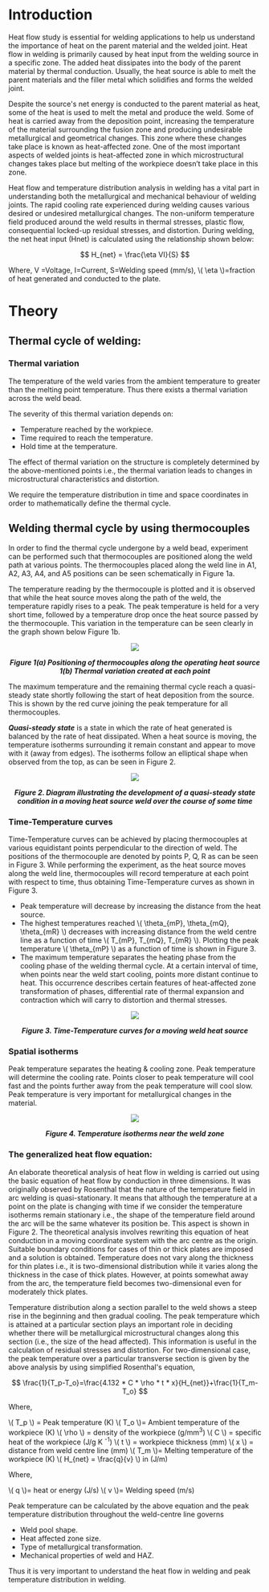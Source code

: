 #  Introduction

Heat flow study is essential for welding applications to help us understand the importance of heat on the parent material and the welded joint. Heat flow in welding is primarily caused by heat input from the welding source in a specific zone. The added heat dissipates into the body of the parent material by thermal conduction. Usually, the heat source is able to melt the parent materials and the filler metal which solidifies and forms the welded joint.

Despite the source's net energy is conducted to the parent material as heat, some of the heat is used to melt the metal and produce the weld. Some of heat is carried away from the deposition point, increasing the temperature of the material surrounding the fusion zone and producing undesirable   metallurgical and geometrical changes. This zone where these changes take place is known as heat-affected zone. One of the most important aspects of welded joints is heat-affected zone in which microstructural changes takes place but melting of the workpiece doesn’t take place in this zone.

Heat flow and temperature distribution analysis in welding has a vital part in understanding both the metallurgical and mechanical behaviour of welding joints. The rapid cooling rate experienced during welding causes various desired or undesired metallurgical changes. The non-uniform temperature field produced around the weld results in thermal stresses, plastic flow, consequential locked-up residual stresses, and distortion.
During welding, the net heat input (Hnet) is calculated using the relationship shown below:

$$ H_{net} =  \frac{\eta VI}{S} $$

Where, 
V =Voltage,
I=Current,
S=Welding speed (mm/s), 
\\( \eta \\)=fraction of heat generated and conducted to the plate.

# Theory
## Thermal cycle of welding:
### Thermal variation
The temperature of the weld varies from the ambient temperature to greater than the melting point   temperature. Thus there exists a thermal variation across the weld bead.

The severity of this thermal variation depends on:
- Temperature reached by the workpiece.
- Time required to reach the temperature.
- Hold time at the temperature.

The effect of thermal variation on the structure is completely determined by the above-mentioned points i.e., the thermal variation leads to changes in microstructural characteristics and distortion.

We require the temperature distribution in time and space coordinates in order to mathematically define the thermal cycle.

## Welding thermal cycle by using thermocouples
In order to find the thermal cycle undergone by a weld bead, experiment can be performed such that thermocouples are positioned along the weld path at various points. The thermocouples placed along the weld line in A1, A2, A3, A4, and A5 positions can be seen schematically in Figure 1a.

The temperature reading by the thermocouple is plotted and it is observed that while the heat source moves along the path of the weld, the temperature rapidly rises to a peak. The peak temperature is held for a very short time, followed by a temperature drop once the heat source passed by the thermocouple. This variation in the temperature can be seen clearly in the graph shown below Figure 1b.

<div align="center">
<img src="./images/Fig. 1.png">

***Figure 1(a) Positioning of thermocouples along the operating heat source***
***1(b) Thermal variation created at each point***
</div>

The maximum temperature and the remaining thermal cycle reach a quasi-steady state shortly following the start of heat deposition from the source. This is shown by the red curve joining the peak temperature for all thermocouples.

***Quasi-steady state*** is a state in which the rate of heat generated is balanced by the rate of heat dissipated.
When a heat source is moving, the temperature isotherms surrounding it remain constant and appear to move with it (away from edges). The isotherms follow an elliptical shape when observed from the top, as can be seen in Figure 2.

<div align="center">
<img src="./images/Fig. 2.png">

***Figure 2. Diagram illustrating the development of a quasi-steady state condition in a moving heat source weld over the course of some time***
</div>               

### Time-Temperature curves
      
Time-Temperature curves can be achieved by placing thermocouples at   various equidistant points perpendicular to the direction of weld. The positions of the thermocouple are denoted by points P, Q, R as can be seen in Figure 3. While performing the experiment, as the heat source moves along the weld line, thermocouples will record temperature at each point with respect to time, thus obtaining Time-Temperature curves as shown in Figure 3. 

 - Peak temperature will decrease by increasing the distance from the heat source.
 - The highest temperatures reached \\( \theta_{mP}, \theta_{mQ}, \theta_{mR} \\) decreases with increasing distance from the weld centre line as a function of time \\( T_{mP}, T_{mQ}, T_{mR} \\). Plotting the peak temperature \\( \theta_{mP} \\) as a function of time is shown in Figure 3.
 - The maximum temperature separates the heating phase from the cooling phase of the welding thermal cycle.  At a certain interval of time, when points near the weld start cooling, points more distant continue to heat. This occurrence describes certain features of heat-affected zone transformation of phases, differential rate of thermal expansion and contraction which will carry to distortion and thermal stresses.
      
<div align="center">
<img src="./images/Fig. 3.png">

***Figure 3. Time-Temperature curves for a moving weld heat source***
</div>               

### Spatial isotherms
Peak temperature separates the heating & cooling zone. Peak temperature will determine the cooling rate. Points closer to peak temperature will cool fast and the points further away from the peak temperature will cool slow. Peak temperature is very important for metallurgical changes in the material.

<div align="center">
<img src="./images/Fig. 4.png">

***Figure 4. Temperature isotherms near the weld zone***
</div>

### The generalized heat flow equation:
An elaborate theoretical analysis of heat flow in welding is carried out using the basic equation of heat flow by conduction in three dimensions. It was originally observed by Rosenthal that the nature of the temperature field in arc welding is quasi-stationary. It means that although the temperature at a point on the plate is changing with time if we consider the temperature isotherms remain stationary i.e., the shape of the temperature field around the arc will be the same whatever its position be. This aspect is shown in Figure 2. The theoretical analysis involves rewriting this equation of heat conduction in a moving coordinate system with the arc centre as the origin. Suitable boundary conditions for cases of thin or thick plates are imposed and a solution is obtained. Temperature does not vary along the thickness for thin plates i.e., it is two-dimensional distribution while it varies along the thickness in the case of thick plates. However, at points somewhat away from the arc, the temperature field becomes two-dimensional even for moderately thick plates.

Temperature distribution along a section parallel to the weld shows a steep rise in the beginning and then gradual cooling. The peak temperature which is attained at a particular section plays an important role in deciding whether there will be metallurgical microstructural changes along this section (i.e., the size of the head affected). This information is useful in the calculation of residual stresses and distortion.
For two-dimensional case, the peak temperature over a particular transverse section is given by the above analysis by using simplified Rosenthal's equation,

$$ \frac{1}{T_p-T_o}=\frac{4.132 * C * \rho * t * x}{H_{net}}+\frac{1}{T_m-T_o} $$ 

Where,

\\( T_p \\) =    Peak temperature (K)
\\( T_o \\)=    Ambient temperature of the workpiece (K)
\\(  \rho \\) =    density of the workpiece (g/mm<sup>3</sup>)
\\( C  \\) =    specific heat of the workpiece (J/g K <sup>-1</sup>)
\\( t   \\)  =    workpiece thickness (mm)
\\( x   \\) =    distance from weld centre line (mm)
\\( T_m \\)=    Melting temperature of the workpiece (K)
\\( H_{net}  =   \frac{q}{v} \\) in (J/m)

Where,

\\( q \\)= heat or energy (J/s)
\\( v \\)= Welding speed (m/s)

Peak temperature can be calculated by the above equation and the peak temperature distribution throughout the weld-centre line governs
- Weld pool shape.
- Heat affected zone size.
- Type of metallurgical transformation.
- Mechanical properties of weld and HAZ.

Thus it is very important to understand the heat flow in welding and peak temperature distribution in welding.

<script id="MathJax-script" async src="https://cdn.jsdelivr.net/npm/mathjax@3/es5/tex-mml-chtml.js"></script>